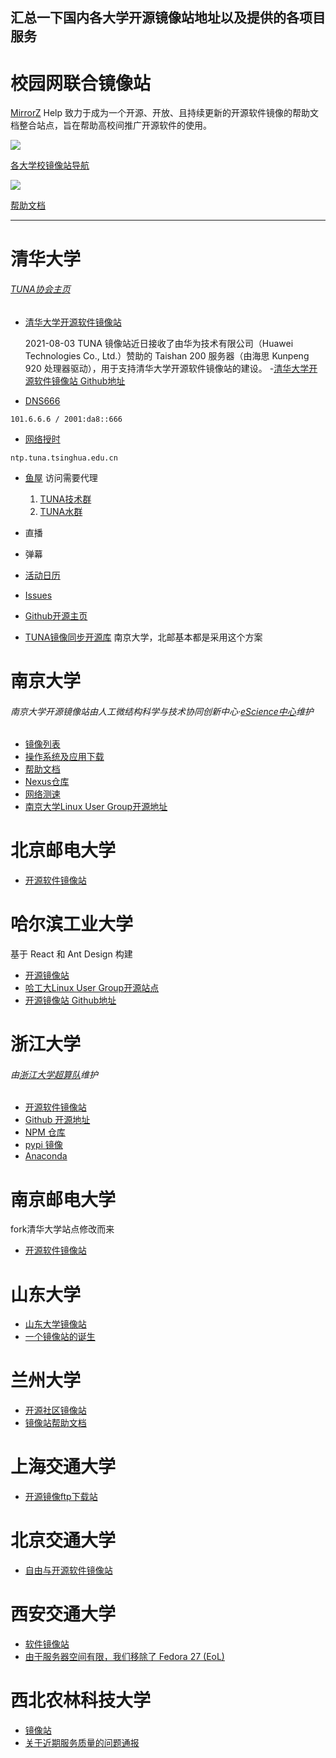 汇总一下国内各大学开源镜像站地址以及提供的各项目服务
---
# 校园网联合镜像站
[MirrorZ](https://mirrors.cernet.edu.cn) Help 致力于成为一个开源、开放、且持续更新的开源软件镜像的帮助文档整合站点，旨在帮助高校间推广开源软件的使用。


![](https://files.mdnice.com/user/31144/4ede8984-c36c-4d0e-aeb3-ee966e7ca1c2.png)

[各大学校镜像站导航](https://mirrors.cernet.edu.cn/site)


![](https://files.mdnice.com/user/31144/82bdecbc-6334-4288-a6e7-135e41d9fff3.png)

[帮助文档](https://help.mirrors.cernet.edu.cn/)

---
# 清华大学

###### [TUNA协会主页](https://tuna.moe/)

- [清华大学开源软件镜像站](https://mirrors.tuna.tsinghua.edu.cn/)

  2021-08-03 TUNA 镜像站近日接收了由华为技术有限公司（Huawei Technologies Co., Ltd.）赞助的 Taishan 200 服务器（由海思 Kunpeng 920 处理器驱动），用于支持清华大学开源软件镜像站的建设。
-[清华大学开源软件镜像站 Github地址](https://github.com/tuna/mirror-web)

- [DNS666](https://tuna.moe/help/dns/)
```
101.6.6.6 / 2001:da8::666
```
- [网络授时](https://tuna.moe/help/ntp/)
```
ntp.tuna.tsinghua.edu.cn
```
- [鱼屋](https://fishroom.tuna.moe/)
    访问需要代理

  1. [TUNA技术群](https://app.element.io/#/room/#tuna:matrix.org)
  2. [TUNA水群](https://app.element.io/#/room/#tuna-random:matrix.org)

- 直播
- 弹幕
- [活动日历](https://calendar.google.com/calendar/u/0/embed?src=fphr1e519jsbi6dg2pll7kttt4@group.calendar.google.com&ctz=Asia/Shanghai&pli=1)
- [Issues](https://github.com/tuna/issues/)
- [Github开源主页](https://github.com/tuna)
- [TUNA镜像同步开源库](https://github.com/tuna/tunasync)
  南京大学，北邮基本都是采用这个方案

# 南京大学
###### 南京大学开源镜像站由人工微结构科学与技术协同创新中心·[eScience中心](https://sci.nju.edu.cn/main.htm)维护
- [镜像列表](https://mirror.nju.edu.cn/)
- [操作系统及应用下载](https://mirror.nju.edu.cn/download)
- [帮助文档](https://mirror.nju.edu.cn/)
- [Nexus仓库](https://repo.nju.edu.cn/)
- [网络测速](https://test.nju.edu.cn/)
- [南京大学Linux User Group开源地址](https://github.com/nju-lug)

# 北京邮电大学
- [开源软件镜像站](https://mirrors.bupt.edu.cn/)

# 哈尔滨工业大学
基于 React 和 Ant Design 构建
- [开源镜像站](https://mirrors.hit.edu.cn/#/home)
- [哈工大Linux User Group开源站点](https://github.com/hitlug)
- [开源镜像站 Github地址](https://github.com/hitlug/mirror-web)

# 浙江大学
###### 由[浙江大学超算队](https://www.zjusct.io/)维护
- [开源软件镜像站](https://mirrors.zju.edu.cn/)
- [Github 开源地址](https://github.com/ZJUSCT/)
- [NPM 仓库](https://mirrors.zju.edu.cn/docs/npm/)
- [pypi 镜像](https://mirrors.zju.edu.cn/docs/pypi/)
- [Anaconda](https://mirrors.zju.edu.cn/docs/anaconda/)
  
# 南京邮电大学
fork清华大学站点修改而来
- [开源软件镜像站](https://mirrors.njupt.edu.cn/)


# 山东大学
- [山东大学镜像站](https://mirrors.sdu.edu.cn/#/home)
- [一个镜像站的诞生](https://mirrors.sdu.edu.cn/docs/blog/BirthOfYetAnotherMirrorSite/)

# 兰州大学
- [开源社区镜像站](https://mirror.lzu.edu.cn/)
- [镜像站帮助文档](https://mirror.lzu.edu.cn/help/#/_home)

# 上海交通大学
- [开源镜像ftp下载站](https://ftp.sjtu.edu.cn/)


# 北京交通大学
- [自由与开源软件镜像站](https://mirror.bjtu.edu.cn/)


# 西安交通大学
- [软件镜像站](https://mirrors.xjtu.edu.cn/)
- [由于服务器空间有限，我们移除了 Fedora 27 (EoL)](https://mirrors.xjtu.edu.cn/news/2019-06-02.html)
# 西北农林科技大学
- [镜像站](https://mirrors.nwafu.edu.cn/)
- [关于近期服务质量的问题通报](https://mirrors.nwafu.edu.cn/news/2023/03/recent-status-20230329/)